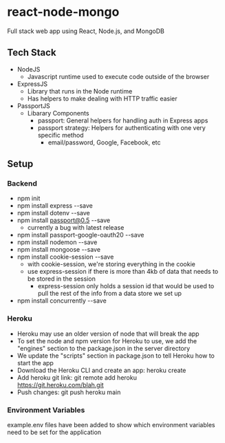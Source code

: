 # react-node-mongo

Full stack web app using React, Node.js, and MongoDB

## Tech Stack

- NodeJS
  - Javascript runtime used to execute code outside of the browser
- ExpressJS
  - Library that runs in the Node runtime
  - Has helpers to make dealing with HTTP traffic easier
- PassportJS
  - Libarary Components
    - passport: General helpers for handling auth in Express apps
    - passport strategy: Helpers for authenticating with one very specific method
      - email/password, Google, Facebook, etc

## Setup

### Backend

- npm init
- npm install express --save
- npm install dotenv --save
- npm install passport@0.5 --save
  - currently a bug with latest release
- npm install passport-google-oauth20 --save
- npm install nodemon --save
- npm install mongoose --save
- npm install cookie-session --save
  - with cookie-session, we're storing everything in the cookie
  - use express-session if there is more than 4kb of data that needs to be stored in the session
    - express-session only holds a session id that would be used to pull the rest of the info from a data store we set up
- npm install concurrently --save

### Heroku

- Heroku may use an older version of node that will break the app
- To set the node and npm version for Heroku to use, we add the "engines" section to the package.json in the server directory
- We update the "scripts" section in package.json to tell Heroku how to start the app
- Download the Heroku CLI and create an app: heroku create
- Add heroku git link: git remote add heroku https://git.heroku.com/blah.git
- Push changes: git push heroku main

### Environment Variables

example.env files have been added to show which environment variables need to be set for the application
